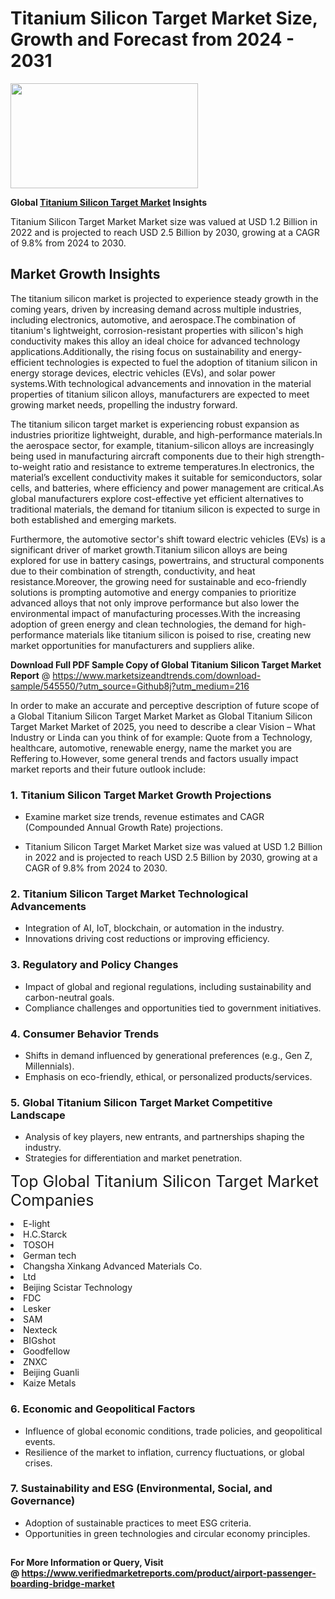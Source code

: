 <H1>Titanium Silicon Target Market Size, Growth and Forecast from 2024 - 2031</H1><img class="aligncenter size-medium wp-image-584254" src="https://thirdeyenews.in/wp-content/uploads/2024/09/Global-Market-Research-300x168.jpeg" alt="" width="300" height="168" /><p><strong>Global&nbsp;<a href="https://www.marketsizeandtrends.com/download-sample/545550/?utm_source=Github8j?utm_medium=216">Titanium Silicon Target Market</a> Insights</strong></p><p>Titanium Silicon Target Market Market size was valued at USD 1.2 Billion in 2022 and is projected to reach USD 2.5 Billion by 2030, growing at a CAGR of 9.8% from 2024 to 2030.</p><p><h2>Market Growth Insights</h2> <p>The titanium silicon market is projected to experience steady growth in the coming years, driven by increasing demand across multiple industries, including electronics, automotive, and aerospace.The combination of titanium's lightweight, corrosion-resistant properties with silicon's high conductivity makes this alloy an ideal choice for advanced technology applications.Additionally, the rising focus on sustainability and energy-efficient technologies is expected to fuel the adoption of titanium silicon in energy storage devices, electric vehicles (EVs), and solar power systems.With technological advancements and innovation in the material properties of titanium silicon alloys, manufacturers are expected to meet growing market needs, propelling the industry forward.</p> <p>The titanium silicon target market is experiencing robust expansion as industries prioritize lightweight, durable, and high-performance materials.In the aerospace sector, for example, titanium-silicon alloys are increasingly being used in manufacturing aircraft components due to their high strength-to-weight ratio and resistance to extreme temperatures.In electronics, the material’s excellent conductivity makes it suitable for semiconductors, solar cells, and batteries, where efficiency and power management are critical.As global manufacturers explore cost-effective yet efficient alternatives to traditional materials, the demand for titanium silicon is expected to surge in both established and emerging markets.</p> <p>Furthermore, the automotive sector's shift toward electric vehicles (EVs) is a significant driver of market growth.Titanium silicon alloys are being explored for use in battery casings, powertrains, and structural components due to their combination of strength, conductivity, and heat resistance.Moreover, the growing need for sustainable and eco-friendly solutions is prompting automotive and energy companies to prioritize advanced alloys that not only improve performance but also lower the environmental impact of manufacturing processes.With the increasing adoption of green energy and clean technologies, the demand for high-performance materials like titanium silicon is poised to rise, creating new market opportunities for manufacturers and suppliers alike.</p> <p><span class=""><strong>Download Full PDF Sample Copy of Global Titanium Silicon Target Market Report</strong> @ <a href="https://www.marketsizeandtrends.com/download-sample/545550/?utm_source=Github8j?utm_medium=216" target="_blank">https://www.marketsizeandtrends.com/download-sample/545550/?utm_source=Github8j?utm_medium=216</a></span></p><p>In order to make an accurate and perceptive description of future scope of a Global&nbsp;Titanium Silicon Target Market Market as Global&nbsp;Titanium Silicon Target Market Market of 2025, you need to describe a clear Vision &ndash; What Industry or Linda can you think of for example: Quote from a Technology, healthcare, automotive, renewable energy, name the market you are Reffering to.However, some general trends and factors usually impact market reports and their future outlook include:</p><h3>1.&nbsp;<strong>Titanium Silicon Target Market Growth Projections</strong></h3><ul><li>Examine market size trends, revenue estimates and CAGR (Compounded Annual Growth Rate) projections.</li><li><p>Titanium Silicon Target Market Market size was valued at USD 1.2 Billion in 2022 and is projected to reach USD 2.5 Billion by 2030, growing at a CAGR of 9.8% from 2024 to 2030.</p></li></ul><h3>2.&nbsp;<strong>Titanium Silicon Target Market Technological Advancements</strong></h3><ul><li>Integration of AI, IoT, blockchain, or automation in the industry.</li><li>Innovations driving cost reductions or improving efficiency.</li></ul><h3>3.&nbsp;<strong>Regulatory and Policy Changes</strong></h3><ul><li>Impact of global and regional regulations, including sustainability and carbon-neutral goals.</li><li>Compliance challenges and opportunities tied to government initiatives.</li></ul><h3>4.&nbsp;<strong>Consumer Behavior Trends</strong></h3><ul><li>Shifts in demand influenced by generational preferences (e.g., Gen Z, Millennials).</li><li>Emphasis on eco-friendly, ethical, or personalized products/services.</li></ul><h3>5.&nbsp;<strong>Global Titanium Silicon Target Market Competitive Landscape</strong></h3><ul><li>Analysis of key players, new entrants, and partnerships shaping the industry.</li><li>Strategies for differentiation and market penetration.</li></ul><p data-pm-slice="1 1 []"><span style="color: inherit; font-family: inherit; font-size: 25px;">Top Global Titanium Silicon Target Market Companies</span></p><div class="" data-test-id=""><p><li>E-light</li><li> H.C.Starck</li><li> TOSOH</li><li> German tech</li><li> Changsha Xinkang Advanced Materials Co.</li><li>Ltd</li><li> Beijing Scistar Technology</li><li> FDC</li><li> Lesker</li><li> SAM</li><li> Nexteck</li><li> BIGshot</li><li> Goodfellow</li><li> ZNXC</li><li> Beijing Guanli</li><li> Kaize Metals</li></p></div><h3>6.&nbsp;<strong>Economic and Geopolitical Factors</strong></h3><ul><li>Influence of global economic conditions, trade policies, and geopolitical events.</li><li>Resilience of the market to inflation, currency fluctuations, or global crises.</li></ul><h3>7.&nbsp;<strong>Sustainability and ESG (Environmental, Social, and Governance)</strong></h3><ul><li>Adoption of sustainable practices to meet ESG criteria.</li><li>Opportunities in green technologies and circular economy principles.</li></ul><h2><strong style="font-size: 14px;">For More Information or Query, Visit @&nbsp;</strong><a style="background-color: #ffffff; font-size: 14px;" href="https://www.marketsizeandtrends.com/report/titanium-silicon-target-market/" target="_blank">https://www.verifiedmarketreports.com/product/airport-passenger-boarding-bridge-market</a></h2>